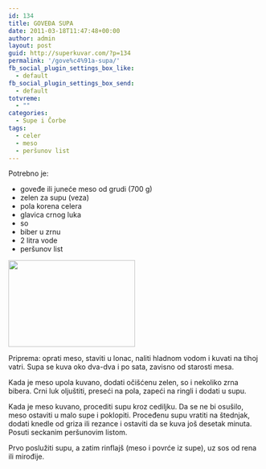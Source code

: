 ```yaml
---
id: 134
title: GOVEĐA SUPA
date: 2011-03-18T11:47:48+00:00
author: admin
layout: post
guid: http://superkuvar.com/?p=134
permalink: '/gove%c4%91a-supa/'
fb_social_plugin_settings_box_like:
  - default
fb_social_plugin_settings_box_send:
  - default
totvreme:
  - ""
categories:
  - Supe i Čorbe
tags:
  - celer
  - meso
  - peršunov list
---
```

Potrebno je:

  * goveđe ili juneće meso od grudi (700 g)
  * zelen za supu (veza)
  * pola korena celera
  * glavica crnog luka
  * so
  * biber u zrnu
  * 2 litra vode
  * peršunov list

<img class="alignnone size-full wp-image-836" title="govedjasupa" src="//superkuvar.com/wp-content/uploads/2011/03/govedjasupa1-e1306839794618.jpg" alt="" width="252" height="172" /> 

Priprema: oprati meso, staviti u lonac, naliti hladnom vodom i kuvati na tihoj vatri. Supa se kuva oko dva-dva i po sata, zavisno od starosti mesa.

Kada je meso upola kuvano, dodati očišćenu zelen, so i nekoliko zrna bibera. Crni luk oljuštiti, preseći na pola, zapeći na ringli i dodati u supu.

Kada je meso kuvano, procediti supu kroz cediljku. Da se ne bi osušilo, meso ostaviti u malo supe i poklopiti. Proceđenu supu vratiti na štednjak, dodati knedle od griza ili rezance i ostaviti da se kuva još desetak minuta. Posuti seckanim peršunovim listom.

Prvo poslužiti supu, a zatim rinflajš (meso i povrće iz supe), uz sos od rena ili mirođije.

&nbsp;